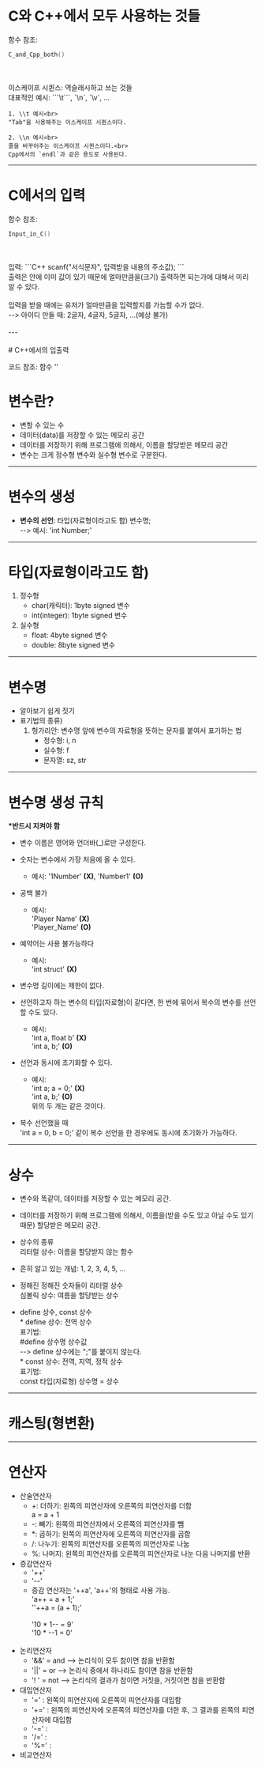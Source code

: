 # C와 C++에서 모두 사용하는 것들

함수 참조:<br>
```C++
C_and_Cpp_both()
```
<br>
<br>
이스케이프 시퀸스: 역슬래시하고 쓰는 것들<br>
    대표적인 예시: ```\t```, `\n`, `\v`, ...

    1. \\t 예시<br>
    "Tab"을 사용해주는 이스케이프 시퀸스이다.

    2. \\n 예시<br>
    줄을 바꾸어주는 이스케이프 시퀸스이다.<br>
    Cpp에서의 `endl`과 같은 용도로 사용된다.

---

# C에서의 입력

함수 참조:<br>
```C++
Input_in_C()
```
<br>
<br>
입력:
```C++
scanf("서식문자", 입력받을 내용의 주소값);
```
<br>
출력은 안에 이미 값이 있기 때문에 얼마만큼을(크기) 출력하면 되는가에 대해서 미리 알 수 있다.<br>
<br>
입력을 받을 때에는 유저가 얼마만큼을 입력할지를 가늠할 수가 없다.<br>
    --> 아이디 만들 때: 2글자, 4글자, 5글자, ...(예상 불가)<br>
<br>
---<br>
<br>
# C++에서의 입출력

코드 참조: 함수 ''

# 변수란?

+ 변할 수 있는 수<br>
+ 데이터(data)를 저장할 수 있는 메모리 공간<br>
+ 데이터를 저장하기 위해 프로그램에 의해서, 이름을 할당받은 메모리 공간<br>
+ 변수는 크게 정수형 변수와 실수형 변수로 구분한다.

---

# 변수의 생성

+ __변수의 선언__:  타입(자료형이라고도 함) 변수명;<br>
    --> 예시: 'int Number;'

---

# 타입(자료형이라고도 함)

1. 정수형<br>
    + char(캐릭터): 1byte signed 변수<br>
    + int(integer): 1byte signed 변수<br>
2. 실수형<br>
    + float: 4byte signed 변수<br>
    + double: 8byte signed 변수

---

# 변수명

+ 알아보기 쉽게 짓기<br>
+ 표기법의 종류)<br>
    1. 헝가리안: 변수명 앞에 변수의 자료형을 뜻하는 문자를 붙여서 표기하는 법<br>
        + 정수형: i, n<br>
        + 실수형: f<br>
        + 문자열: sz, str

---

# 변수명 생성 규칙

__*반드시 지켜야 함__<br>
+ 변수 이름은 영어와 언더바(_)로만 구성한다.<br>
+ 숫자는 변수에서 가장 처음에 올 수 있다.<br>
    - 예시: '1Number' __(X)__, 'Number1' __(O)__<br>
+ 공백 불가<br>
    - 예시:<br>
        'Player Name' __(X)__<br>
        'Player_Name' __(O)__<br>
+ 예약어는 사용 불가능하다<br>
    - 예시:<br>
        'int struct' __(X)__<br>
+ 변수명 길이에는 제한이 없다.<br>
+ 선언하고자 하는 변수의 타입(자료형)이 같다면, 한 번에 묶어서 복수의 변수를 선언할 수도 있다.<br>
    - 예시:<br>
        'int a, float b' __(X)__<br>
        'int a, b;' __(O)__

+ 선언과 동시에 초기화할 수 있다.<br>
    - 예시:<br>
        'int a;  a = 0;' __(X)__<br>
        'int a, b;' __(O)__<br>
        위의 두 개는 같은 것이다.

+ 복수 선언했을 때<br>
    'int a = 0, b = 0;' 같이 복수 선언을 한 경우에도 동시에 초기화가 가능하다.

---

# 상수

+ 변수와 똑같이, 데이터를 저장할 수 있는 메모리 공간.<br>
+ 데이터를 저장하기 위해 프로그램에 의해서, 이름을(받을 수도 있고 아닐 수도 있기 때문) 할당받은 메모리 공간.

+ 상수의 종류<br>
    리터럴 상수: 이름을 할당받지 않는 함수<br>
+ 흔히 알고 있는 개념: 1, 2, 3, 4, 5, ...<br>
+ 정해진 정해진 숫자들이 리터럴 상수<br>
    심볼릭 상수: 여름을 할당받는 상수<br>
+ define 상수, const 상수<br>
    \* define 상수: 전역 상수<br>
        표기법:<br>
            \#define 상수명 상수값<br>
            --> define 상수에는 ";"를 붙이지 않는다.<br>
    \* const 상수: 전역, 지역, 정적 상수<br>
        표기법:<br>
            const 타입(자료형) 상수명 = 상수

---

# 캐스팅(형변환)

---

# 연산자

+ 산술연산자<br>
    - \+: 더하기: 왼쪽의 피연산자에 오른쪽의 피연산자를 더함<br>
        a \= a \+ 1<br>
    - \-: 빼기: 왼쪽의 피연산자에서 오른쪽의 피연산자를 뺌<br>
    - \*: 곱하기: 왼쪽의 피연산자에 오른쪽의 피연산자를 곱합<br>
    - \/: 나누기: 왼쪽의 피연산자를 오른쪽의 피연산자로 나눔<br>
    - \%: 나머지: 왼쪽의 피연산자를 오른쪽의 피연산자로 나눈 다음 나머지를 반환<br>
+ 증감연산자<br>
    - '++'<br>
    - '--'<br>
    - 증감 연산자는 '++a', 'a++'의 형태로 사용 가능.<br>
        'a++ = a + 1;'<br>
        ''++a = (a + 1);'<br>
        <br>
        '10 * 1-- = 9'<br>
        '10 * --1 = 0'<br>
        <br>
+ 논리연산자<br>
    - '&&' = and  --> 논리식이 모두 참이면 참을 반환함<br>
    - '||' = or   --> 논리식 중에서 하나라도 참이면 참을 반환함<br>
    - '! ' = not  --> 논리식의 결과가 참이면 거짓을, 거짓이면 참을 반환함<br>
+ 대입연산자<br>
    - '=' : 왼쪽의 피연산자에 오른쪽의 피연산자를 대입함<br>
    - '+=' : 왼쪽의 피연산자에 오른쪽의 피연산자를 더한 후, 그 결과를 왼쪽의 피연산자에 대입함<br>
    - '-=' :<br>
    - '/=' :<br>
    - '%=' :<br>
+ 비교연산자<br>
